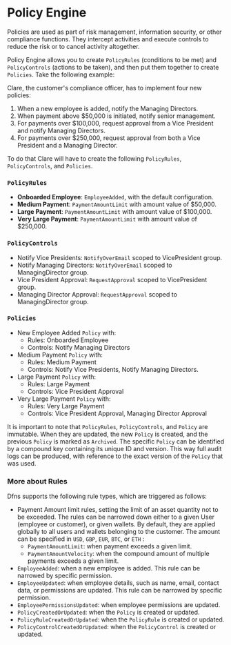 # Policy Engine

Policies are used as part of risk management, information security, or other compliance functions. They intercept activities and execute controls to reduce the risk or to cancel activity altogether.

<!-- Policy Engine allows you to create a `PolicyRule` (a condition to be met) and one or more `PolicyControls` (actions to be taken when the condition is met), and then put them together to create `Policies`.  Take the following example: -->


Policy Engine allows you to create `PolicyRules` (conditions to be met) and `PolicyControls` (actions to be taken), and then put them together to create `Policies`.  Take the following example:

Clare, the customer's compliance officer, has to implement four new policies:
1. When a new employee is added, notify the Managing Directors.
2. When payment above $50,000 is initiated, notify senior management.
3. For payments over $100,000, request approval from a Vice President and notify Managing Directors.
4. For payments over $250,000, request approval from both a Vice President and a Managing Director.

To do that Clare will have to create the following `PolicyRules`, `PolicyControls`, and `Policies`.

###  `PolicyRules`
* **Onboarded Employee**: `EmployeeAdded`, with the default configuration.
* **Medium Payment**: `PaymentAmountLimit` with amount value of $50,000.
* **Large Payment**: `PaymentAmountLimit` with amount value of $100,000.
* **Very Large Payment**: `PaymentAmountLimit` with amount value of $250,000.


### `PolicyControls`

* Notify Vice Presidents: `NotifyOverEmail` scoped to VicePresident group.
* Notify Managing Directors: `NotifyOverEmail` scoped to ManagingDirector group.
* Vice President Approval: `RequestApproval` scoped to VicePresident group.
* Managing Director Approval: `RequestApproval` scoped to ManagingDirector group.

### `Policies`

* New Employee Added `Policy` with:
  * Rules: Onboarded Employee
  * Controls: Notify Managing Directors
* Medium Payment `Policy` with:
  * Rules: Medium Payment
  * Controls: Notify Vice Presidents, Notify Managing Directors.
* Large Payment `Policy` with:
  * Rules: Large Payment
  * Controls: Vice President Approval
* Very Large Payment `Policy` with:
  * Rules: Very Large Payment
  * Controls: Vice President Approval, Managing Director Approval


It is important to note that `PolicyRules`, `PolicyControls`, and `Policy` are immutable. When they are updated, the new `Policy` is created, and the previous `Policy` is marked as `Archived`. The specific `Policy` can be identified by a compound key containing its unique ID and version. This way full audit logs can be produced, with reference to the exact version of the `Policy` that was used.



### More about Rules
Dfns supports the following rule types, which are triggered as follows:

* Payment Amount limit rules, setting the limit of an asset quantity not to be exceeded. The rules can be narrowed down either to a given User (employee or customer), or given wallets. By default, they are applied globally to all users and wallets belonging to the customer. The amount can be specified in  `USD`, `GBP`, `EUR`, `BTC`, or `ETH`
:
  * `PaymentAmountLimit`: when payment exceeds a given limit.  
  * `PaymentAmountVelocity`: when the compound amount of multiple payments exceeds a given limit.  
* `EmployeeAdded`: when a new employee is added. This rule can be narrowed by specific permission.
* `EmployeeUpdated`: when employee details, such as name, email, contact data, or permissions are updated. This rule can be narrowed by specific permission.
* `EmployeePermissionsUpdated`: when employee permissions are updated.
* `PolicyCreatedOrUpdated`: when the `Policy` is created or updated.
* `PolicyRuleCreatedOrUpdated`: when the `PolicyRule` is created or updated.
* `PolicyControlCreatedOrUpdated`: when the `PolicyControl` is created or updated.





